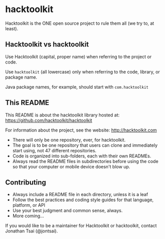 hacktoolkit
===========

Hacktoolkit is the ONE open source project to rule them all (we try to, at least).

## Hacktoolkit vs hacktoolkit

Use Hacktoolkit (capital, proper name) when referring to the project or code.

Use `hacktoolkit` (all lowercase) only when referring to the code, library, or package name.

Java package names, for example, should start with `com.hacktoolkit`

## This README

This README is about the hacktoolkit library hosted at: https://github.com/hacktoolkit/hacktoolkit

For information about the project, see the website: http://hacktoolkit.com

* There will only be one repository, ever, for hacktoolkit.
* The goal is to be one repository that users can clone and immediately start using, not 47 different repositories.
* Code is organized into sub-folders, each with their own READMEs.
* Always read the README files in subdirectories before using the code so that your computer or mobile device doesn't blow up.

## Contributing

* Always include a README file in each directory, unless it is a leaf
* Follow the best practices and coding style guides for that language, platform, or API
* Use your best judgment and common sense, always.
* More coming...

If you would like to be a maintainer for Hacktoolkit or hacktoolkit, contact Jonathan Tsai (@jontsai).

